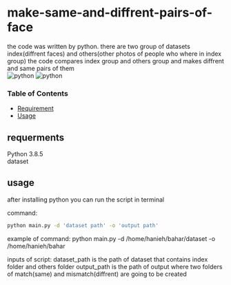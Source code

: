 # make-same-and-diffrent-pairs-of-face



the code was written by python.
there are two group of datasets index(diffrent faces) and others(other photos of people who where in index group)
the code compares index group and others group and makes diffrent and same pairs of them
<br/>
![python](https://img.shields.io/static/v1?label=python&message=v3.8.5&color=FCA7D5)
![python](https://img.shields.io/static/v1?label=build&message=passing&color=C40E71)

<h3>Table of Contents</h3>

- [Requirement](#requirement)
- [Usage](#usage)

## requerments

Python 3.8.5
<br/>
dataset

## usage

after installing python you can run the script in terminal

command:
```sh
python main.py -d 'dataset path' -o 'output path'
```

example of command:
python main.py -d /home/hanieh/bahar/dataset -o /home/hanieh/bahar

inputs of script:
dataset_path is the path of dataset that contains index folder and others folder
output_path is the path of output where two folders of match(same) and mismatch(diffrent) are going to be created

